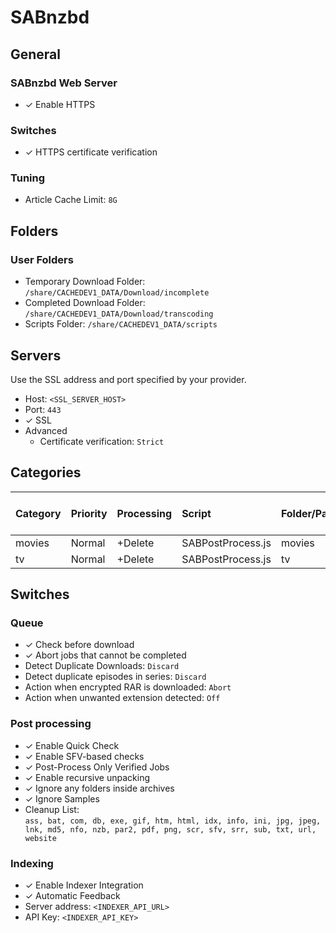 # SABnzbd

## General

### SABnzbd Web Server

  * ✓ Enable HTTPS

### Switches

  * ✓ HTTPS certificate verification

### Tuning

  * Article Cache Limit: `8G`

## Folders

### User Folders

  * Temporary Download Folder: `/share/CACHEDEV1_DATA/Download/incomplete`
  * Completed Download Folder: `/share/CACHEDEV1_DATA/Download/transcoding`
  * Scripts Folder: `/share/CACHEDEV1_DATA/scripts`

## Servers

  Use the SSL address and port specified by your provider.

  * Host: `<SSL_SERVER_HOST>`
  * Port: `443`
  * ✓ SSL
  * Advanced
    * Certificate verification: `Strict`

## Categories

|Category |Priority |Processing |Script            |Folder/Path |Indexer Categories / Groups |
|:--      |:--      |:--        |:--               |:--         |:--                         |
|movies   |Normal   |+Delete    |SABPostProcess.js |movies      |Movies                      |
|tv       |Normal   |+Delete    |SABPostProcess.js |tv          |TV                          |

## Switches

### Queue

  * ✓ Check before download
  * ✓ Abort jobs that cannot be completed
  * Detect Duplicate Downloads: `Discard`
  * Detect duplicate episodes in series: `Discard`
  * Action when encrypted RAR is downloaded: `Abort`
  * Action when unwanted extension detected: `Off`

### Post processing

  * ✓ Enable Quick Check
  * ✓ Enable SFV-based checks
  * ✓ Post-Process Only Verified Jobs
  * ✓ Enable recursive unpacking
  * ✓ Ignore any folders inside archives
  * ✓ Ignore Samples
  * Cleanup List:<br>
    `ass, bat, com, db, exe, gif, htm, html, idx, info, ini, jpg, jpeg, lnk, md5,
     nfo, nzb, par2, pdf, png, scr, sfv, srr, sub, txt, url, website`

### Indexing

  * ✓ Enable Indexer Integration
  * ✓ Automatic Feedback
  * Server address: `<INDEXER_API_URL>`
  * API Key: `<INDEXER_API_KEY>`
